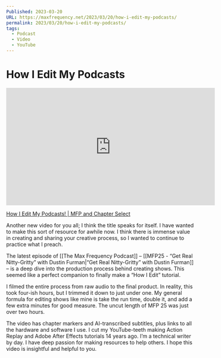 ```yaml
---
Published: 2023-03-20
URL: https://maxfrequency.net/2023/03/20/how-i-edit-my-podcasts/
permalink: 2023/03/20/how-i-edit-my-podcasts/
tags:
  - Podcast
  - Video
  - YouTube
---
```

# How I Edit My Podcasts

<div class=iframe-container><iframe width="560" height="315" src="https://www.youtube-nocookie.com/embed/wgrZk-ZZaf0?si=MDSezTUGFRZh9S3U" title="YouTube video player" frameborder="0" allow="accelerometer; autoplay; clipboard-write; encrypted-media; gyroscope; picture-in-picture; web-share" allowfullscreen></iframe> 
</div>

[How I Edit My Podcasts! | MFP and Chapter Select](https://youtube.com/watch?v=wgrZk-ZZaf0)

Another new video for you all; I think the title speaks for itself. I have wanted to make this sort of resource for awhile now. I think there is immense value in creating and sharing your creative process, so I wanted to continue to practice what I preach.

The latest episode of [[The Max Frequency Podcast]] – [[MFP25 - “Get Real Nitty-Gritty” with Dustin Furman|“Get Real Nitty-Gritty” with Dustin Furman]] – is a deep dive into the production process behind creating shows. This seemed like a perfect companion to finally make a “How I Edit” tutorial.

I filmed the entire process from raw audio to the final product. In reality, this took four-ish hours, but I trimmed it down to just under one. My general formula for editing shows like mine is take the run time, double it, and add a few extra minutes for good measure. The uncut length of MFP 25 was just over two hours.

The video has chapter markers and AI-transcribed subtitles, plus links to all the hardware and software I use. I cut my YouTube-teeth making Action Replay and Adobe After Effects tutorials 14 years ago. I’m a technical writer by day. I have deep passion for making resources to help others. I hope this video is insightful and helpful to you.
